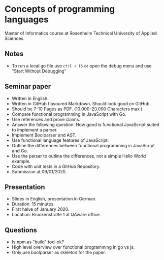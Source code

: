 # Concepts of programming languages

Master of Informatics course at Rosenheim Technical University of Applied Sciences.

## Notes

- To run a local go file use `ctrl + f5` or open the debug menu and use "Start Without Debugging"

## Seminar paper

- Written in English.
- Written in GitHub flavoured Markdown. Should look good on GitHub.
- Should be 7-10 Pages as PDF. (10.000–20.000 Characters max.)
- Compare functional programming in JavaScript with Go.
- Use references and prove claims.
- Answer the following question. How good is functional JavaScript suited to implement a parser.
- Implement Boolparser and AST.
- Use functional language features of JavaScript.
- Outline the differences between functional programming in JavaScript and Go.
- Use the parser to outline the differences, not a simple Hello World example.
- Code with unit tests in a GitHub Repository.
- Submission at 09/01/2020.

## Presentation

- Slides in English, presentation in German.
- Duration: 15 minutes.
- First halve of January 2020.
- Location: Brückenstraße 1 at QAware office.

## Questions

- Is npm as "build" tool ok?
- High level overview over functional programming in go vs js.
- Only use boolparser as skeleton for the paper.
